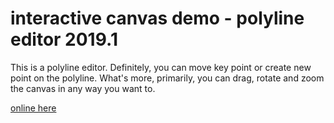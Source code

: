 # interactive canvas demo - polyline editor 2019.1

This is a polyline editor. Definitely, you can move key point or create new point on the polyline.
What's more, primarily, you can drag, rotate and zoom the canvas in any way you want to. 

[online here](https://legend-chen.github.io/interactive-polyline/bin/index.html) 


